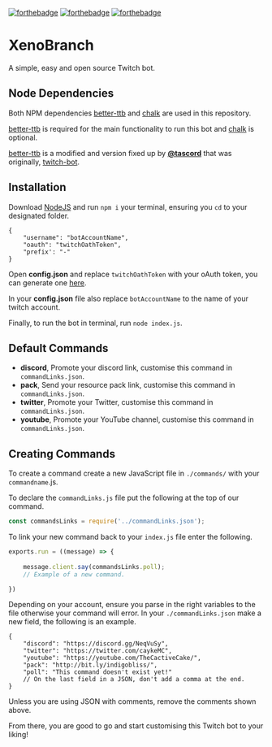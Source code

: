 [![forthebadge](https://forthebadge.com/images/badges/made-with-javascript.svg)](https://forthebadge.com)
[![forthebadge](https://forthebadge.com/images/badges/designed-in-ms-paint.svg)](https://forthebadge.com)
[![forthebadge](https://forthebadge.com/images/badges/you-didnt-ask-for-this.svg)](https://forthebadge.com)

# XenoBranch
A simple, easy and open source Twitch bot.

## Node Dependencies
Both NPM dependencies [better-ttb](https://www.npmjs.com/package/better-ttb) and [chalk](https://www.npmjs.com/package/chalk) are used in this repository.

[better-ttb](https://www.npmjs.com/package/better-ttb) is required for the main functionality to run this bot and [chalk](https://www.npmjs.com/package/chalk) is optional.

[better-ttb](https://www.npmjs.com/package/better-ttb) is a modified and version fixed up by [**@tascord**](https://github.com/tascord) that was originally, [twitch-bot](https://www.npmjs.com/package/twitch-bot).

## Installation
Download [NodeJS](https://nodejs.org/) and run `npm i` your terminal, ensuring you `cd` to your designated folder.

```jsonc
{
	"username": "botAccountName",
	"oauth": "twitchOathToken",
	"prefix': "-"
}
```

Open **config.json** and replace `twitchOathToken` with your oAuth token, you can generate one [here](https://twitchapps.com/tmi/).

In your **config.json** file also replace `botAccountName` to the name of your twitch account.

Finally, to run the bot in terminal, run `node index.js`.

## Default Commands

* **discord**, Promote your discord link, customise this command in `commandLinks.json`.
* **pack**, Send your resource pack link, customise this command in `commandLinks.json`.
* **twitter**, Promote your Twitter, customise this command in `commandLinks.json`.
* **youtube**, Promote your YouTube channel, customise this command in `commandLinks.json`.

## Creating Commands

To create a command create a new JavaScript file in `./commands/` with your `commandname`.js.

To declare the `commandLinks.js` file put the following at the top of our command.
```js
const commandsLinks = require('../commandLinks.json');
```
To link your new command back to your `index.js` file enter the following.
```js
exports.run = ((message) => {
    
    message.client.say(commandsLinks.poll);
    // Example of a new command.

})
```
Depending on your account, ensure you parse in the right variables to the file otherwise your command will error.
In your `./commandLinks.json` make a new field, the following is an example.
```jsonc
{
	"discord": "https://discord.gg/NeqVuSy",
	"twitter": "https://twitter.com/caykeMC",
	"youtube": "https://youtube.com/TheCactiveCake/",
	"pack": "http://bit.ly/indigobliss/",
	"poll": "This command doesn't exist yet!"
	// On the last field in a JSON, don't add a comma at the end. 
}
```
Unless you are using JSON with comments, remove the comments shown above.

From there, you are good to go and start customising this Twitch bot to your liking!
